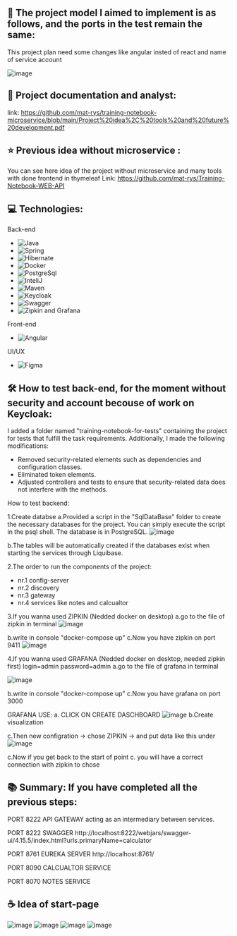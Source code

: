 
## **🚀 The project model I aimed to implement is as follows, and the ports in the test remain the same:**
This project plan need some changes like angular insted of react and name of service account 

![image](https://github.com/softwarehutpl/java-is-23-mr/assets/98847639/b334bb03-0166-4de2-a15e-dab975d6e9d6)

## **📄 Project documentation and analyst:**
link: https://github.com/mat-rys/training-notebook-microservice/blob/main/Project%20idea%2C%20tools%20and%20future%20development.pdf

## **⭐ Previous idea without microservice :**
You can see here idea of the project without microservice and many tools with done frontend in thymeleaf
Link:  https://github.com/mat-rys/Training-Notebook-WEB-API

## **💻 Technologies:**
Back-end
* ![Java](https://img.shields.io/badge/-Java-007396?style=flat-square&logo=java&logoColor=white)
* ![Spring](https://img.shields.io/badge/-Spring-6DB33F?style=flat-square&logo=spring&logoColor=white)
* ![Hibernate](https://img.shields.io/badge/-Hibernate-59666C?style=flat-square&logo=hibernate&logoColor=white)
* ![Docker](https://img.shields.io/badge/-Docker-2496ED?style=flat-square&logo=docker&logoColor=white)
* ![PostgreSql](https://img.shields.io/badge/-PostgreSQL-4169E1?style=flat-square&logo=postgresql&logoColor=white)
* ![InteliJ](https://img.shields.io/badge/-IntelliJ%20IDEA-000000?style=flat-square&logo=intellij-idea&logoColor=white)
* ![Maven](https://img.shields.io/badge/-Maven-C71A36?style=flat-square&logo=apache-maven&logoColor=white)
* ![Keycloak](https://img.shields.io/badge/-Keycloak-005571?style=flat-square&logo=keycloak&logoColor=white)
* ![Swagger](https://img.shields.io/badge/-Swagger-85EA2D?style=flat-square&logo=swagger&logoColor=black)
* ![Zipkin and Grafana](https://img.shields.io/badge/-Zipkin%20%26%20Grafana-FFCA28?style=flat-square&logo=grafana&logoColor=black)

Front-end
* ![Angular](https://img.shields.io/badge/-Angular-DD0031?style=flat-square&logo=angular&logoColor=white)

UI/UX
* ![Figma](https://img.shields.io/badge/-Figma-F24E1E?style=flat-square&logo=figma&logoColor=white)


## **🛠️ How to test back-end, for the moment without security and account becouse of work on Keycloak:**

I added a folder named "training-notebook-for-tests" containing the project for tests that fulfill the task requirements. Additionally, I made the following modifications:
* Removed security-related elements such as dependencies and configuration classes.
* Eliminated token elements.
* Adjusted controllers and tests to ensure that security-related data does not interfere with the methods.

How to test backend:

1.Create databse 
a.Provided a script in the "SqlDataBase" folder to create the necessary databases for the project. You can simply execute the script in the psql shell. The database is in PostgreSQL.
![image](https://github.com/softwarehutpl/java-is-23-mr/assets/98847639/36fe8b3e-c5b7-438b-bd67-11645ede6e1a)

b.The tables will be automatically created if the databases exist when starting the services through Liquibase.

2.The order to run the components of the project:
* nr.1 config-server
* nr.2 discovery
* nr.3 gateway
* nr.4 services like notes and calcualtor

3.If you wanna used ZIPKIN (Nedded docker on desktop)
a.go to the file of zipkin in terminal
![image](https://github.com/softwarehutpl/java-is-23-mr/assets/98847639/08077622-f2ac-4aee-8bfb-7c60d47128b8)

b.write in console "docker-compose up"
c.Now you have zipkin on port 9411
![image](https://github.com/softwarehutpl/java-is-23-mr/assets/98847639/3a89ded1-9d21-4a3c-8ac5-b60aa0c50a37)


4.If you wanna used GRAFANA (Nedded docker on desktop, needed zipkin first) login=admin password=admin
a.go to the file of grafana in terminal

![image](https://github.com/softwarehutpl/java-is-23-mr/assets/98847639/2c61f517-57d2-4b28-b4b9-cb40d2f6ebaf)

b.write in console "docker-compose up"
c.Now you have grafana on port 3000

GRAFANA USE:
a. CLICK ON CREATE DASCHBOARD
![image](https://github.com/softwarehutpl/java-is-23-mr/assets/98847639/ec20f66d-8687-462b-91e9-3d6d0974fde8)
b.Create visualization

c.Then new configration -> chose ZIPKIN -> and put data like this under 
![image](https://github.com/softwarehutpl/java-is-23-mr/assets/98847639/776acafb-1b5b-44da-a651-625f5765f38e)

c.Now if you get back to the start of point c. you will have a correct connection with zipkin to chose 





## **📚 Summary: If you have completed all the previous steps:**

PORT 8222 API GATEWAY acting as an intermediary between services.

PORT 8222 SWAGGER  http://localhost:8222/webjars/swagger-ui/4.15.5/index.html?urls.primaryName=calculator

PORT 8761 EUREKA SERVER http://localhost:8761/

PORT 8090 CALCUALTOR SERVICE

PORT 8070 NOTES SERVICE

## **☕ Idea of start-page**
![image](https://github.com/mat-rys/training-notebook-microservice/assets/98847639/23b31ada-f47f-4a48-b2c3-ed840cc81888)
![image](https://github.com/mat-rys/training-notebook-microservice/assets/98847639/9f5d547a-fd94-4a45-a7cd-77639c396c67)
![image](https://github.com/mat-rys/training-notebook-microservice/assets/98847639/55c834b7-09a6-4939-a0a9-539ccf80b370)
![image](https://github.com/mat-rys/training-notebook-microservice/assets/98847639/33c9e8a5-da0a-4685-978f-511059d38128)



